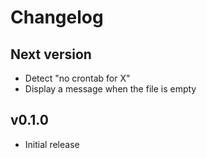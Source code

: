 # Changelog

## Next version

- Detect "no crontab for X"
- Display a message when the file is empty

## v0.1.0

- Initial release
